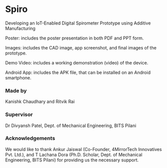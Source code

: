 # Spiro
Developing an IoT-Enabled Digital Spirometer Prototype using Additive Manufacturing

Poster: includes the poster presentation in both PDF and PPT form.

Images: includes the CAD image, app screenshot, and final images of the prototype.

Demo Video: includes a working demonstration (video) of the device.

Android App: includes the APK file, that can be installed on an Android smartphone.


### Made by
Kanishk Chaudhary and Ritvik Rai

### Supervisor
Dr Divyansh Patel, Dept. of Mechanical Engineering, BITS Pilani


### Acknowledgements
We would like to thank Ankur Jaiswal (Co-Founder, 4MirrorTech Innovatives Pvt. Ltd.), and T Lachana Dora (Ph.D. Scholar, Dept. of Mechanical Engineering, BITS Pilani) for providing us the necessary support.
